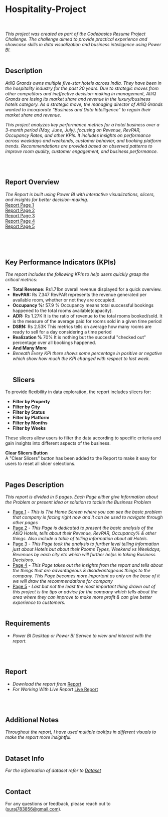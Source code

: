 # **Hospitality-Project**
<br><br>
_This project was created as part of the Codebasics Resume Project Challenge. The challenge aimed to provide practical experience and showcase skills in data visualization and business intelligence using Power BI._
<br><br>
## __Description__
_AtliQ Grands owns multiple five-star hotels across India. They have been in the hospitality industry for the past 20 years. Due to strategic moves from other competitors and ineffective decision-making in_ _management, AtliQ Grands are losing its market share and revenue in the luxury/business hotels category. As a strategic move, the managing director of AtliQ Grands wanted to incorporate “Business and Data_ _Intelligence” to regain their market share and revenue._ <br>

_This project analyzes key performance metrics for a hotel business over a 3-month period (May, June, July), focusing on Revenue, RevPAR, Occupancy Rates, and other KPIs. It includes insights on performance across_ _weekdays and weekends, customer behavior, and booking platform trends. Recommendations are provided based on observed patterns to improve room quality, customer engagement, and business performance._

<br><br>
## __Report Overview__
*The Report is built using Power BI with interactive visualizations, slicers, and insights for better decision-making.*<br>
[Report Page 1](https://github.com/Sooraj1411/Hospitality-Project/blob/main/Page%201.png) <br>
[Report Page 2](https://github.com/Sooraj1411/Hospitality-Project/blob/main/Page%202.png) <br>
[Report Page 3](https://github.com/Sooraj1411/Hospitality-Project/blob/main/Page%203.png) <br>
[Report Page 4](https://github.com/Sooraj1411/Hospitality-Project/blob/main/Page%204.png) <br>
[Report Page 5](https://github.com/Sooraj1411/Hospitality-Project/blob/main/Page%205.png) <br><br>

<br><br>
## __Key Performance Indicators (KPIs)__
*The report includes the following KPIs to help users quickly grasp the critical metrics:*

- **Total Revenue:** Rs1.71bn overall revenue displayed for a quick overview.
- **RevPAR:** Rs 7,347 RevPAR represents the revenue generated per available room, whether or not they are occupied.
- **Occupancy %:** 57.9 % Occupancy means total successful bookings happened to the total rooms available(capacity).
- **ADR:** Rs 1.27K It is the ratio of revenue to the total rooms booked/sold. It is the measure of the average paid for rooms sold in a given time period
- **DSRN:** Rs 2.53K This metrics tells on average how many rooms are ready to sell for a day considering a time period
- **Realization %** 70% It is nothing but the succesful "checked out" percentage over all bookings happened.
- **And Many More**
- *Beneath Every KPI there shows some percentage in positive or negative which show how much the KPI changed with respect to last week.*
<br><br>
  ## Slicers
To provide flexibility in data exploration, the report includes slicers for:
- **Filter by Property**
- **Filter by City**
- **Filter by Status**
- **Filter by Platform**
- **Filter by Months**
- **Filter by Weeks**

These slicers allow users to filter the data according to specific criteria and gain insights into different aspects of the business.

**Clear Slicers Button**  
A "Clear Slicers" button has been added to the Report to make it easy for users to reset all slicer selections.
<br><br>

## __Pages Description__
*This report is divided in 5 pages. Each Page either give Information about the Problem or present idea or solution to tackle the Business Problem*

- [Page 1](https://github.com/Sooraj1411/Hospitality-Project/blob/main/Page%201.png) - *This is The Home Screen where you can see the basic problem that company is facing right now and it can be used to navigate through other pages*
- [Page 2](https://github.com/Sooraj1411/Hospitality-Project/blob/main/Page%202.png) - *This Page is dedicated to present the basic analysis of the AtliQ Hotels, tells about their Revenue, RevPAR, Occupancy% & other things. Also include a table of telling information about all Hotels.*
- [Page 3](https://github.com/Sooraj1411/Hospitality-Project/blob/main/Page%203.png) - *This Page took the analysis to further level telling information just about Hotels but about their Rooms Types, Weekend vs Weekdays, Revenues by each city etc which will further helps in taking Business Decisions.*
- [Page 4](https://github.com/Sooraj1411/Hospitality-Project/blob/main/Page%204.png) - *This Page takes out the insights from the report and tells about the things that are advantageous & disadvantageous things to the company. This Page becomes more important as only on the base of it we will draw the recommendations for company*
- [Page 5](https://github.com/Sooraj1411/Hospitality-Project/blob/main/Page%205.png) - *Last but not the least the most important thing drawn out of this project is the tips or advice for the company which tells about the area where they can improve to make more profit & can give better experience to customers.*
<br><br>


## __Requirements__
- *Power BI Desktop or Power BI Service to view and interact with the report.*

<br><br>

## __Report__
- *Download the report from* [Report](https://github.com/Sooraj1411/Hospitality-Project/blob/main/Hospitality%20Project.pbix)
- *For Working With Live Report* [Live Report](https://app.powerbi.com/view?r=eyJrIjoiYTRiZGE5N2ItNjk2Yi00MGIwLWE5ODUtODk2NTk0OTBiNjA1IiwidCI6IjYxYzJmODhiLTk3ZmMtNDA0Yy05MWNkLTdiZmJkYjE1YWE0MiJ9&pageName=ReportSection05cb4e4be162c793b14e)

<br><br>
## __Additional Notes__
*Throughout the report, I have used multiple tooltips in different visuals to make the report more insightful.*
<br><br>
## __Dataset Info__
*For the information of dataset refer to [Dataset](https://github.com/Sooraj1411/Hospitality-Project/blob/main/Info%20About%20Dataset.md)*
<br><br>

## __Contact__
For any questions or feedback, please reach out to (suraj783856@gmail.com).
